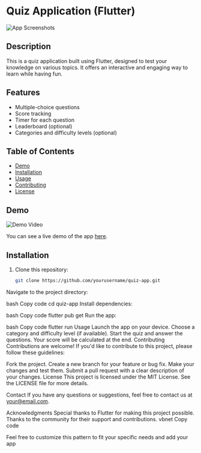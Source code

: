 # Quiz Application (Flutter)

![App Screenshots](/screenshots.png)

## Description

This is a quiz application built using Flutter, designed to test your knowledge on various topics. It offers an interactive and engaging way to learn while having fun.

## Features

- Multiple-choice questions
- Score tracking
- Timer for each question
- Leaderboard (optional)
- Categories and difficulty levels (optional)

## Table of Contents

- [Demo](#demo)
- [Installation](#installation)
- [Usage](#usage)
- [Contributing](#contributing)
- [License](#license)

## Demo

![Demo Video](/demo.gif)

You can see a live demo of the app [here](link_to_live_demo).

## Installation

1. Clone this repository:

   ```bash
   git clone https://github.com/yourusername/quiz-app.git

Navigate to the project directory:

bash
Copy code
cd quiz-app
Install dependencies:

bash
Copy code
flutter pub get
Run the app:

bash
Copy code
flutter run
Usage
Launch the app on your device.
Choose a category and difficulty level (if available).
Start the quiz and answer the questions.
Your score will be calculated at the end.
Contributing
Contributions are welcome! If you'd like to contribute to this project, please follow these guidelines:

Fork the project.
Create a new branch for your feature or bug fix.
Make your changes and test them.
Submit a pull request with a clear description of your changes.
License
This project is licensed under the MIT License. See the LICENSE file for more details.

Contact
If you have any questions or suggestions, feel free to contact us at your@email.com.

Acknowledgments
Special thanks to Flutter for making this project possible.
Thanks to the community for their support and contributions.
vbnet
Copy code

Feel free to customize this pattern to fit your specific needs and add your app

